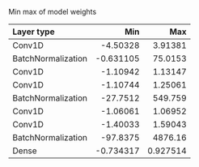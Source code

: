 Min max of model weights

| Layer type         |        Min |         Max |
|:-------------------|-----------:|------------:|
| Conv1D             |  -4.50328  |    3.91381  |
| BatchNormalization |  -0.631105 |   75.0153   |
| Conv1D             |  -1.10942  |    1.13147  |
| Conv1D             |  -1.10744  |    1.25061  |
| BatchNormalization | -27.7512   |  549.759    |
| Conv1D             |  -1.06061  |    1.06952  |
| Conv1D             |  -1.40033  |    1.59043  |
| BatchNormalization | -97.8375   | 4876.16     |
| Dense              |  -0.734317 |    0.927514 |